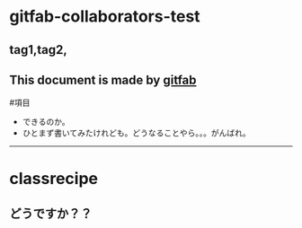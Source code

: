 # gitfab-collaborators-test
## tag1,tag2,
This document is made by [gitfab](http://gitfab.org)
---
#項目
* できるのか。
* ひとまず書いてみたけれども。どうなることやら。。。がんばれ。
---
# classrecipe 
どうですか？？
---
